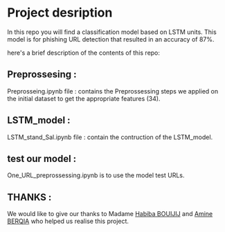 # Project desription
In this repo you will find a classification model based on LSTM units. This model is for phishing URL detection that resulted in an  accuracy of 87%.


here's a brief description of the contents of this repo:
## Preprossesing :
Preprosseing.ipynb  file : contains the Preprossessing steps we applied on the initial dataset to get the appropriate features (34).
## LSTM_model : 
LSTM_stand_Sal.ipynb file : contain the contruction of the LSTM_model.
## test our model :
One_URL_preprossessing.ipynb is to use the model test URLs.


## THANKS :
We would like to give our thanks to Madame [Habiba BOUIJIJ](https://ieeexplore.ieee.org/author/37089234712) and [Amine BERQIA](https://ieeexplore.ieee.org/author/37281652100) who helped us realise this project.
